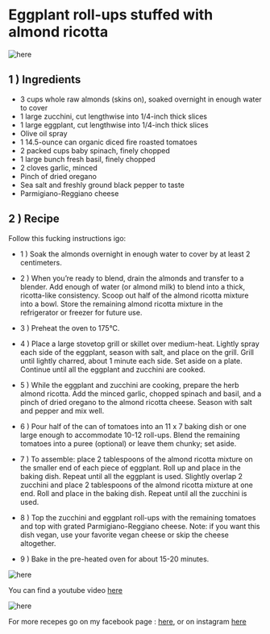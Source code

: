 
# Eggplant roll-ups stuffed with almond ricotta

![here](http://cf.foodista.com/content/fp/qtx45fxeu7qsj8ci.jpg)

## 1 ) Ingredients

- 3 cups whole raw almonds (skins on), soaked overnight in enough water to cover
- 1 large zucchini, cut lengthwise into 1/4-inch thick slices
- 1 large eggplant, cut lengthwise into 1/4-inch thick slices
- Olive oil spray
- 1 14.5-ounce can organic diced fire roasted tomatoes
- 2 packed cups baby spinach, finely chopped
- 1 large bunch fresh basil, finely chopped
- 2 cloves garlic, minced
- Pinch of dried oregano
- Sea salt and freshly ground black pepper to taste
- Parmigiano-Reggiano cheese


## 2 ) Recipe

Follow this fucking instructions igo:

- 1 ) Soak the almonds overnight in enough water to cover by at least 2 centimeters. 

- 2 ) When you’re ready to blend, drain the almonds and transfer to a blender. Add enough of water (or almond milk) to blend into a thick, ricotta-like consistency. Scoop out half of the almond ricotta mixture into a bowl. Store the remaining almond ricotta mixture in the refrigerator or freezer for future use.

- 3 ) Preheat the oven to 175°C. 

- 4 ) Place a large stovetop grill or skillet over medium-heat. Lightly spray each side of the eggplant, season with salt, and place on the grill. Grill until lightly charred, about 1 minute each side. Set aside on a plate. Continue until all the eggplant and zucchini are cooked.

- 5 ) While the eggplant and zucchini are cooking, prepare the herb almond ricotta. Add the minced garlic, chopped spinach and basil, and a pinch of dried oregano to the almond ricotta cheese. Season with salt and pepper and mix well.

- 6 ) Pour half of the can of tomatoes into an 11 x 7 baking dish or one large enough to accommodate 10-12 roll-ups. Blend the remaining tomatoes into a puree (optional) or leave them chunky; set aside.


- 7 ) To assemble: place 2 tablespoons of the almond ricotta mixture on the smaller end of each piece of eggplant. Roll up and place in the baking dish. Repeat until all the eggplant is used. Slightly overlap 2 zucchini and place 2 tablespoons of the almond ricotta mixture at one end. Roll and place in the baking dish. Repeat until all the zucchini is used.

- 8 ) Top the zucchini and eggplant roll-ups with the remaining tomatoes and top with grated Parmigiano-Reggiano cheese. Note: if you want this dish vegan, use your favorite vegan cheese or skip the cheese altogether.

- 9 ) Bake in the pre-heated oven for about 15-20 minutes.

![here](http://cf.foodista.com/content/fp/5mx5woijylrvnvie.jpg)

You can find a youtube video [here](https://www.youtube.com/watch?v=aLpru3FYupc)

![here](./../../../IMG_0550.JPG)

For more recepes go on my facebook page : [here](https://www.facebook.com/michel.dabrov), or on instagram [here](https://www.instagram.com/dabrovmichel/)

